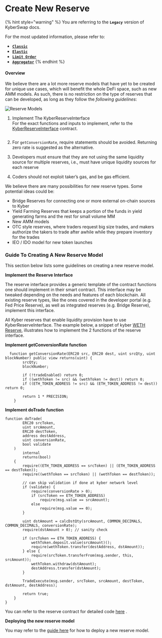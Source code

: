 # Create New Reserve

{% hint style="warning" %}
You are referring to the **`Legacy`** version of KyberSwap docs.

For the most updated information, please refer to:

* [**`Classic`**](broken-reference)
* [**`Elastic`**](../../kyberswap-elastic/)
* [**`Limit Order`**](../../../../kyberswap-solutions/limit-order/)
* [**`Aggregator`**](../../../../kyberswap-solutions/kyberswap-aggregator/)
{% endhint %}

#### Overview[​](https://docs.kyberswap.com/Legacy/reserves/getting-started/create-new-reserve#overview) <a href="#overview" id="overview"></a>

We believe there are a lot more reserve models that have yet to be created for unique use cases, which will benefit the whole DeFi space, such as new AMM models. As such, there is no restriction on the type of reserves that can be developed, as long as they follow the _following guidelines_:

![Reserve Models](https://docs.kyberswap.com/assets/images/reservemodels-ffba91dc90153720e0c0e2d689a42844.png)

1.  Implement The KyberReserveInterface  \
    For the exact functions and inputs to implement, refer to the [KyberReserveInterface](https://docs.kyberswap.com/Legacy/reserves/getting-started/api\_abi-ikyberreserve.md) contract.

    <figure><img src="https://docs.kyberswap.com/assets/images/reserveinterface-506494754a05ec844b03c92900f63552.png" alt=""><figcaption></figcaption></figure>
2. For `getConversionRate`, require statements should be avoided. Returning zero rate is suggested as the alternative.
3. Developers must ensure that they are not using the same liquidity source for multiple reserves, i.e., must have unique liquidity sources for each reserve
4. Coders should not exploit taker’s gas, and be gas efficient.

We believe there are many possibilities for new reserve types. Some potential ideas could be:

* Bridge Reserves for connecting one or more external on-chain sources to Kyber
* Yield Farming Reserves that keeps a portion of the funds in yield generating farms and the rest for small volume MM
* New AMM models
* OTC style reserves, where traders request big size trades, and makers authorize the takers to trade after awhile while they prepare inventory for the trades
* IEO / IDO model for new token launches

### Guide To Creating A New Reserve Model[​](https://docs.kyberswap.com/Legacy/reserves/getting-started/create-new-reserve#guide-to-creating-a-new-reserve-model) <a href="#guide-to-creating-a-new-reserve-model" id="guide-to-creating-a-new-reserve-model"></a>

This section below lists some guidelines on creating a new reserve model.

**Implement the Reserve Interface**

The reserve interface provides a generic template of the contract functions one should implement in their smart contract. This interface may be tweaked depending on the needs and features of each blockchain. All existing reserve types, like the ones covered in the developer portal (e.g. Fed Price Reserve), as well as integrated reserves (e.g. Bridge Reserve), implement this interface.

All Kyber reserves that enable liquidity provision have to use KyberReserveInterface. The example below, a snippet of kyber [WETH Reserve](https://github.com/KyberNetwork/kyber\_reserves\_sc/blob/master/contracts/sol4/weth/KyberWethReserve.sol), illustrates how to implement the 2 functions of the reserve interface.

**Implement getConversionRate function**

```solidity
  function getConversionRate(ERC20 src, ERC20 dest, uint srcQty, uint blockNumber) public view returns(uint) {
        srcQty;
        blockNumber;

        if (!tradeEnabled) return 0;
        if ((wethToken != src) && (wethToken != dest)) return 0;
        if ((ETH_TOKEN_ADDRESS != src) && (ETH_TOKEN_ADDRESS != dest)) return 0;

        return 1 * PRECISION;
    }
```

**Implement doTrade function**

```solidity
function doTrade(
        ERC20 srcToken,
        uint srcAmount,
        ERC20 destToken,
        address destAddress,
        uint conversionRate,
        bool validate
    )
        internal
        returns(bool)
    {
        require((ETH_TOKEN_ADDRESS == srcToken) || (ETH_TOKEN_ADDRESS == destToken));
        require((wethToken == srcToken) || (wethToken == destToken));

        // can skip validation if done at kyber network level
        if (validate) {
            require(conversionRate > 0);
            if (srcToken == ETH_TOKEN_ADDRESS)
                require(msg.value == srcAmount);
            else
                require(msg.value == 0);
        }

        uint dstAmount = calcDstQty(srcAmount, COMMON_DECIMALS, COMMON_DECIMALS, conversionRate);
        require(dstAmount > 0); // sanity check

        if (srcToken == ETH_TOKEN_ADDRESS) {
            wethToken.deposit.value(srcAmount)();
            require(wethToken.transfer(destAddress, dstAmount));
        } else {
            require(srcToken.transferFrom(msg.sender, this, srcAmount));
            wethToken.withdraw(dstAmount);
            destAddress.transfer(dstAmount);
        }

        TradeExecute(msg.sender, srcToken, srcAmount, destToken, dstAmount, destAddress);

        return true;
    }
}
```

You can refer to the reserve contract for detailed code [here](https://github.com/KyberNetwork/kyber\_reserves\_sc/blob/master/contracts/sol4/weth/KyberWethReserve.sol) .

**Deploying the new reserve model**

You may refer to the [guide here](https://docs.kyberswap.com/Legacy/reserves/getting-started/reserves-requirements.md) for how to deploy a new reserve model.

